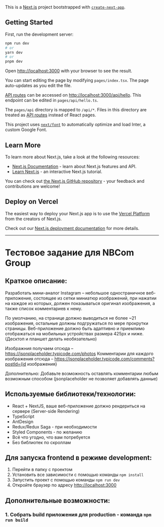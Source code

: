 This is a [Next.js](https://nextjs.org/) project bootstrapped with [`create-next-app`](https://github.com/vercel/next.js/tree/canary/packages/create-next-app).

## Getting Started

First, run the development server:

```bash
npm run dev
# or
yarn dev
# or
pnpm dev
```

Open [http://localhost:3000](http://localhost:3000) with your browser to see the result.

You can start editing the page by modifying `pages/index.tsx`. The page auto-updates as you edit the file.

[API routes](https://nextjs.org/docs/api-routes/introduction) can be accessed on [http://localhost:3000/api/hello](http://localhost:3000/api/hello). This endpoint can be edited in `pages/api/hello.ts`.

The `pages/api` directory is mapped to `/api/*`. Files in this directory are treated as [API routes](https://nextjs.org/docs/api-routes/introduction) instead of React pages.

This project uses [`next/font`](https://nextjs.org/docs/basic-features/font-optimization) to automatically optimize and load Inter, a custom Google Font.

## Learn More

To learn more about Next.js, take a look at the following resources:

- [Next.js Documentation](https://nextjs.org/docs) - learn about Next.js features and API.
- [Learn Next.js](https://nextjs.org/learn) - an interactive Next.js tutorial.

You can check out [the Next.js GitHub repository](https://github.com/vercel/next.js/) - your feedback and contributions are welcome!

## Deploy on Vercel

The easiest way to deploy your Next.js app is to use the [Vercel Platform](https://vercel.com/new?utm_medium=default-template&filter=next.js&utm_source=create-next-app&utm_campaign=create-next-app-readme) from the creators of Next.js.

Check out our [Next.js deployment documentation](https://nextjs.org/docs/deployment) for more details.

---

# Тестовое задание для NBCom Group

## Краткое описание:

Разработать мини-аналог Instagram – небольшое одностраничное веб-приложение, состоящее из сетки миниатюр изображений, при нажатии на каждое из которых, должен показываться оригинал изображения, а также список комментариев к нему.

По умолчанию, на странице должно выводиться не более ~21 изображения, остальные должны подгружаться по мере прокрутки страницы.
Веб-приложение должно быть адаптивно и приемлимо отображаться на мобильных устройствах размера 425px и ниже. (Десктоп и планшет делать необязательно)

Изображния получаем отсюда – https://jsonplaceholder.typicode.com/photos
Комментарии для каждого изображения отсюда – https://jsonplaceholder.typicode.com/comments?postId={id изображения}

Дополнительно: Добавьте возможность оставлять комментарии любым возможным способом (jsonplaceholder не позволяет добавлять данные)

## Используемые библиотеки/технологии:

- React + NextJS, ваше веб-приложение должно рендериться на сервере (Server-side Rendering)
- TypeScript
- AntDesign
- Redux/Redux Saga - при необходимости
- Styled Components - по желанию
- Всё что угодно, что вам потребуется
- Без библиотек по скроллам

## Для запуска frontend в режиме development:

1. Перейти в папку с проектом
2. Установить все зависимости с помощью команды `npm install`
3. Запустить проект с помощью команды `npm run dev`
4. Откройте браузер по адресу [http://localhost:3000](http://localhost:3000)

## Дополнительные возможности:

### 1. Собрать build приложения для production - команда `npm run build`
